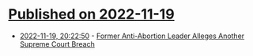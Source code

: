 # [Published on 2022-11-19](index.md)

* [2022-11-19, 20:22:50](https://news.ycombinator.com/item?id=33674254) - [Former Anti-Abortion Leader Alleges Another Supreme Court Breach](https://www.nytimes.com/2022/11/19/us/supreme-court-leak-abortion-roe-wade.html)
